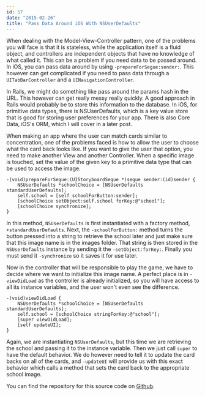 ```yaml
---
id: 57
date: "2015-02-26"
title: "Pass Data Around iOS With NSUserDefaults"
---
```

When dealing with the Model-View-Controller pattern, one of the problems you will face is that it is stateless, while the application itself is a fluid object, and controllers are independent objects that have no knowledge of what called it. This can be a problem if you need data to be passed around. In iOS, you can pass data around by using `-prepareForSegue:sender:`. This however can get complicated if you need to pass data through a `UITabBarController` and a `UINavigationController`.

In Rails, we might do something like pass around the params hash in the URL. This however can get really messy really quickly. A good approach in Rails would probably be to store this information to the database. In iOS, for primitive data types, there is NSUserDefaults, which is a key value store that is good for storing user preferences for your app. There is also Core Data, iOS's ORM, which I will cover in a later post.

When making an app where the user can match cards similar to concentration, one of the problems faced is how to allow the user to choose what the card back looks like. If you want to give the user that option, you need to make another View and another Controller. When a specific image is touched, set the value of the given key to a primitive data type that can be used to access the image.

    -(void)prepareForSegue:(UIStoryboardSegue *)segue sender:(id)sender {
        NSUserDefaults *schoolChoice = [NSUserDefaults standardUserDefaults];
        self.school = [self schoolForButton:sender];
        [schoolChoice setObject:self.school forKey:@"school"];
        [schoolChoice synchronize];
    }

In this method, `NSUserDefaults` is first instantiated with a factory method, `+standardUserDefaults`. Next, the `-schoolForButton:` method turns the button pressed into a string to retrieve the school later and just make sure that this image name is in the images folder. That string is then stored in the `NSUserDefaults` instance by sending it the `-setObject:forKey:`. Finally you must send it `-synchronize` so it saves it for use later.


Now in the controller that will be responsible to play the game, we have to decide where we want to initialize this image name. A perfect place is in `-viewDidLoad` as the controller is already initialized, so you will have access to all its instance variables, and the user won't even see the difference.

    -(void)viewDidLoad {
        NSUserDefaults *schoolChoice = [NSUserDefaults standardUserDefaults];
        self.school = [schoolChoice stringForKey:@"school"];
        [super viewDidLoad];
        [self updateUI];
    }

Again, we are instantiating `NSUserDefaults`, but this time we are retrieving the school and passing it to the instance variable. Then we just call `super` to have the default behavior. We do however need to tell it to update the card backs on all of the cards, and `-updateUI` will provide us with this exact behavior which calls a method that sets the card back to the appropriate school image.

You can find the repository for this source code on [Github](http://github.com/CharlesMassry/Machismo).